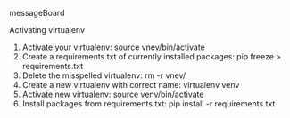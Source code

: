 messageBoard



Activating virtualenv
1. Activate your virtualenv: source vnev/bin/activate
2. Create a requirements.txt of currently installed packages: pip freeze > requirements.txt
3. Delete the misspelled virtualenv: rm -r vnev/
4. Create a new virtualenv with correct name: virtualenv venv
5. Activate new virtualenv: source venv/bin/activate
6. Install packages from requirements.txt: pip install -r requirements.txt

